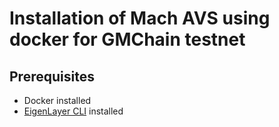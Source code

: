 # Installation of Mach AVS using docker for GMChain testnet

## Prerequisites

* Docker installed
* [EigenLayer CLI](https://github.com/Layr-Labs/eigenlayer-cli) installed
